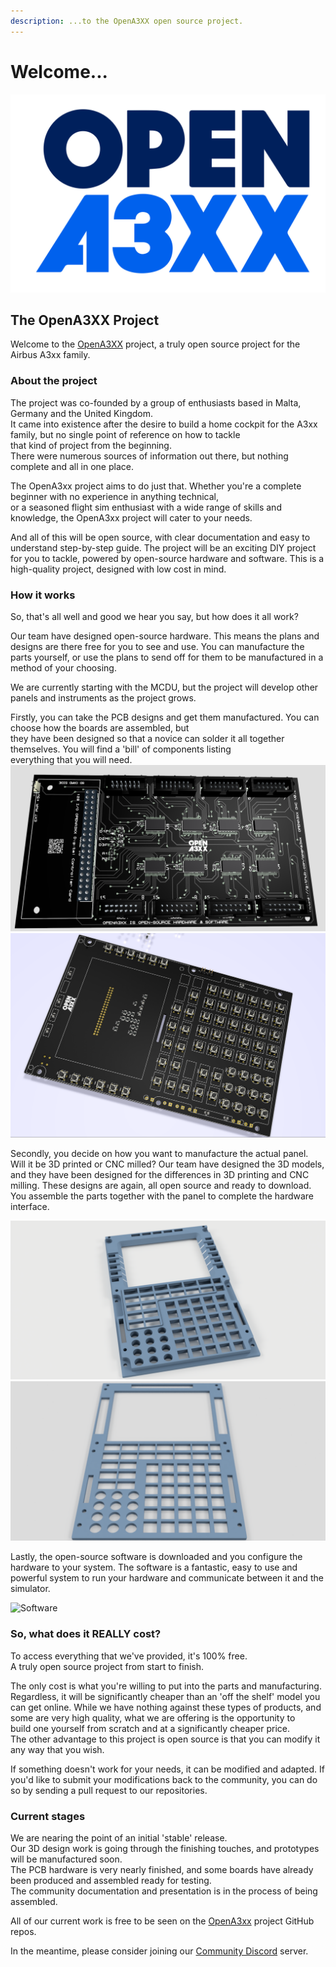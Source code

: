 ```yaml
---
description: ...to the OpenA3XX open source project.
---
```


# Welcome...

[![](https://github.com/OpenA3XX/opena3xx.site/blob/main/assets/images/OPENA3XX%20logo%20RGB.png?raw=true)](https://opena3xx.dev)

## The OpenA3XX Project

Welcome to the [OpenA3XX](https://github.com/OpenA3XX) project, a truly open source project for the Airbus A3xx family.

### About the project

The project was co-founded by a group of enthusiasts based in Malta, Germany and the United Kingdom.  
It came into existence after the desire to build a home cockpit for the A3xx family, but no single point of reference on how to tackle  
that kind of project from the beginning.  
There were numerous sources of information out there, but nothing complete and all in one place.

The OpenA3xx project aims to do just that. Whether you're a complete beginner with no experience in anything technical,  
or a seasoned flight sim enthusiast with a wide range of skills and knowledge, the OpenA3xx project will cater to your needs.

And all of this will be open source, with clear documentation and easy to understand step-by-step guide. The project will be an exciting DIY project for you to tackle, powered by open-source hardware and software. This is a high-quality project, designed with low cost in mind.

### How it works

So, that's all well and good we hear you say, but how does it all work?

Our team have designed open-source hardware. This means the plans and designs are there free for you to see and use. You can manufacture the parts yourself, or use the plans to send off for them to be manufactured in a method of your choosing.

We are currently starting with the MCDU, but the project will develop other panels and instruments as the project grows.

Firstly, you can take the PCB designs and get them manufactured. You can choose how the boards are assembled, but  
they have been designed so that a novice can solder it all together themselves. You will find a 'bill' of components listing  
everything that you will need.  
![Hardware Controller](https://raw.githubusercontent.com/OpenA3XX/opena3xx.schematics/main/opena3xx-digital-hardware-controller/visualisation.PNG) ![PCB](https://github.com/OpenA3XX/opena3xx.schematics/blob/main/opena3xx-mcdu/MCDU_Render3.png?raw=true)

Secondly, you decide on how you want to manufacture the actual panel. Will it be 3D printed or CNC milled? Our team have designed the 3D models, and they have been designed for the differences in 3D printing and CNC milling. These designs are again, all open source and ready to download. You assemble the parts together with the panel to complete the hardware interface.

![Panel](https://github.com/OpenA3XX/opena3xx.community.contributions/blob/main/unsorted/DRIV3R%236159/MCDU/MCDU_Render1.png?raw=true) ![Panel](https://github.com/OpenA3XX/opena3xx.community.contributions/blob/main/unsorted/DRIV3R%236159/MCDU/MCDU_Render2.png?raw=true)

Lastly, the open-source software is downloaded and you configure the hardware to your system. The software is a fantastic, easy to use and powerful system to run your hardware and communicate between it and the simulator.

![Software](https://github.com/OpenA3XX/opena3xx.configurator.admin/blob/main/src/assets/app.png?raw=true)

### So, what does it REALLY cost?

To access everything that we've provided, it's 100% free.  
A truly open source project from start to finish.

The only cost is what you're willing to put into the parts and manufacturing.  
Regardless, it will be significantly cheaper than an 'off the shelf' model you can get online. While we have nothing against these types of products, and some are very high quality, what we are offering is the opportunity to  
build one yourself from scratch and at a significantly cheaper price.  
The other advantage to this project is open source is that you can modify it any way that you wish.

If something doesn't work for your needs, it can be modified and adapted. If you'd like to submit your modifications back to the community, you can do so by sending a pull request to our repositories.

### Current stages

We are nearing the point of an initial 'stable' release.  
Our 3D design work is going through the finishing touches, and prototypes will be manufactured soon.  
The PCB hardware is very nearly finished, and some boards have already been produced and assembled ready for testing.  
The community documentation and presentation is in the process of being assembled.

All of our current work is free to be seen on the [OpenA3xx](https://github.com/OpenA3XX) project GitHub repos.

In the meantime, please consider joining our [Community Discord](https://discord.gg/d2Ck3SF4EY) server.

